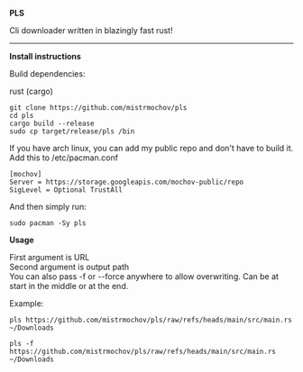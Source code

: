 **PLS**

Cli downloader written in blazingly fast rust!
__________________________________________________________________________________________________________________________________________________________________________________________

**Install instructions**

Build dependencies:

rust (cargo)

 ```shell
git clone https://github.com/mistrmochov/pls
cd pls
cargo build --release
sudo cp target/release/pls /bin
```

If you have arch linux, you can add my public repo and don't have to build it. Add this to /etc/pacman.conf
 ```shell
[mochov]
Server = https://storage.googleapis.com/mochov-public/repo
SigLevel = Optional TrustAll
```

And then simply run:
 ```shell
sudo pacman -Sy pls
```

**Usage**

First argument is URL \
Second argument is output path \
You can also pass -f or --force anywhere to allow overwriting. Can be at start in the middle or at the end.

Example:
 ```shell
pls https://github.com/mistrmochov/pls/raw/refs/heads/main/src/main.rs ~/Downloads
```
```shell
pls -f https://github.com/mistrmochov/pls/raw/refs/heads/main/src/main.rs ~/Downloads
```
